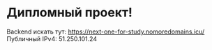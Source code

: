 # Дипломный проект!

Backend искать тут: https://next-one-for-study.nomoredomains.icu/
Публичный IPv4: 51.250.101.24

